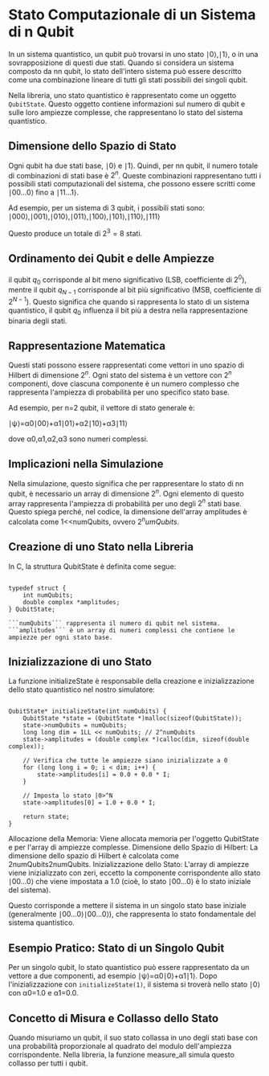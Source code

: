 # Stato Computazionale di un Sistema di n Qubit

In un sistema quantistico, un qubit può trovarsi in uno stato ∣0⟩,∣1⟩, o in una sovrapposizione di questi due stati. 
Quando si considera un sistema composto da nn qubit, lo stato dell'intero sistema può essere descritto come una combinazione lineare di tutti gli stati possibili dei singoli qubit.

Nella libreria, uno stato quantistico è rappresentato come un oggetto ```QubitState```. Questo oggetto contiene informazioni sul numero di qubit e sulle loro ampiezze complesse, che rappresentano lo stato del sistema quantistico.

## Dimensione dello Spazio di Stato

Ogni qubit ha due stati base, ∣0⟩ e ∣1⟩. Quindi, per nn qubit, il numero totale di combinazioni di stati base è $2^n$. 
Queste combinazioni rappresentano tutti i possibili stati computazionali del sistema, che possono essere scritti come ∣00…0⟩ fino a ∣11…1⟩.

Ad esempio, per un sistema di 3 qubit, i possibili stati sono:
∣000⟩,∣001⟩,∣010⟩,∣011⟩,∣100⟩,∣101⟩,∣110⟩,∣111⟩

Questo produce un totale di $2^3=8$ stati.

## Ordinamento dei Qubit e delle Ampiezze

il qubit $q_0$ corrisponde al bit meno significativo (LSB, coefficiente di $2^0$), mentre il qubit $q_{N-1}$ corrisponde al bit più significativo (MSB, coefficiente di $2^{N−1}$). Questo significa che quando si rappresenta lo stato di un sistema quantistico, il qubit $q_0$ influenza il bit più a destra nella rappresentazione binaria degli stati.
## Rappresentazione Matematica

Questi stati possono essere rappresentati come vettori in uno spazio di Hilbert di dimensione $2^n$. 
Ogni stato del sistema è un vettore con $2^n$ componenti, dove ciascuna componente è un numero complesso che rappresenta l'ampiezza di probabilità per uno specifico stato base.

Ad esempio, per n=2 qubit, il vettore di stato generale è:

∣ψ⟩=α0∣00⟩+α1∣01⟩+α2∣10⟩+α3∣11⟩

dove α0,α1,α2,α3 sono numeri complessi.
## Implicazioni nella Simulazione

Nella simulazione, questo significa che per rappresentare lo stato di nn qubit, è necessario un array di dimensione $2^n$.
Ogni elemento di questo array rappresenta l'ampiezza di probabilità per uno degli $2^n$ stati base. 
Questo spiega perché, nel codice, la dimensione dell'array amplitudes è calcolata come 1<<numQubits, ovvero $2^numQubits$.

## Creazione di uno Stato nella Libreria

In C, la struttura QubitState è definita come segue:

```

typedef struct {
    int numQubits;
    double complex *amplitudes;
} QubitState;
```
    ```numQubits``` rappresenta il numero di qubit nel sistema.
    ```amplitudes``` è un array di numeri complessi che contiene le ampiezze per ogni stato base.

## Inizializzazione di uno Stato

La funzione initializeState è responsabile della creazione e inizializzazione dello stato quantistico nel nostro simulatore:

```

QubitState* initializeState(int numQubits) {
    QubitState *state = (QubitState *)malloc(sizeof(QubitState));
    state->numQubits = numQubits;
    long long dim = 1LL << numQubits; // 2^numQubits
    state->amplitudes = (double complex *)calloc(dim, sizeof(double complex));

    // Verifica che tutte le ampiezze siano inizializzate a 0
    for (long long i = 0; i < dim; i++) {
        state->amplitudes[i] = 0.0 + 0.0 * I;
    }

    // Imposta lo stato |0>^N
    state->amplitudes[0] = 1.0 + 0.0 * I; 

    return state;
}
```
Allocazione della Memoria: Viene allocata memoria per l'oggetto QubitState e per l'array di ampiezze complesse.
Dimensione dello Spazio di Hilbert: La dimensione dello spazio di Hilbert è calcolata come 2numQubits2numQubits.
Inizializzazione dello Stato: L'array di ampiezze viene inizializzato con zeri, eccetto la componente corrispondente allo stato ∣00…0⟩ che viene impostata a 1.0 (cioè, lo stato ∣00…0⟩ è lo stato iniziale del sistema).

Questo corrisponde a mettere il sistema in un singolo stato base iniziale (generalmente ∣00…0⟩∣00…0⟩), che rappresenta lo stato fondamentale del sistema quantistico.
## Esempio Pratico: Stato di un Singolo Qubit

Per un singolo qubit, lo stato quantistico può essere rappresentato da un vettore a due componenti, ad esempio ∣ψ⟩=α0∣0⟩+α1∣1⟩. Dopo l'inizializzazione con ```initializeState(1)```, il sistema si troverà nello stato ∣0⟩ con α0=1.0 e α1=0.0.
## Concetto di Misura e Collasso dello Stato

Quando misuriamo un qubit, il suo stato collassa in uno degli stati base con una probabilità proporzionale al quadrato del modulo dell'ampiezza corrispondente.
Nella libreria, la funzione measure_all simula questo collasso per tutti i qubit.


